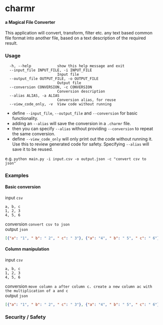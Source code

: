 # charmr
#### a Magical File Converter

This application will convert, transform, filter etc. any text based common file format into another file, based on a text description of the required result. 

### Usage
```options:
  -h, --help            show this help message and exit
  --input_file INPUT_FILE, -i INPUT_FILE
                        Input file
  --output_file OUTPUT_FILE, -o OUTPUT_FILE
                        Output file
  --conversion CONVERSION, -c CONVERSION
                        Conversion description
  --alias ALIAS, -a ALIAS
                        Conversion alias, for reuse
  --view_code_only, -v  View code without running
  ```

* define `--input_file`, `--output_file` and `--conversion` for basic functionality.  
* adding an `--alias` will save the conversion in a `.charmr` file.  
* then you can specify `--alias` without providing `--conversion` to repeat the same conversion.  
* define `--view_code_only` will only print out the code without running it. Use this to review generated code for safety. Specifying `--alias` will save it to be reused.  

e.g. `python main.py -i input.csv -o output.json -c "convert csv to json" `

### Examples
#### Basic conversion
input `csv`  
```
a, b, c
1, 2, 3
4, 5, 6
```
conversion `convert csv to json`  
output `json`
```json
[{"a": "1", " b": " 2", " c": " 3"}, {"a": "4", " b": " 5", " c": " 6"}]
```

#### Column manipulation
input `csv`  
```
a, b, c
1, 2, 3
4, 5, 6
```
conversion `move column a after column c. create a new column ac with the multiplication of a and c`  
output `json`
```json
[{"a": "1", " b": " 2", " c": " 3"}, {"a": "4", " b": " 5", " c": " 6"}]
```

### Security / Safety
